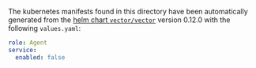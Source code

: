 The kubernetes manifests found in this directory have been automatically generated
from the [helm chart `vector/vector`](https://github.com/vectordotdev/helm-charts/tree/master/charts/vector)
version 0.12.0 with the following `values.yaml`:

```yaml
role: Agent
service:
  enabled: false
```
